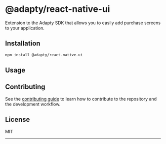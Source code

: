 # @adapty/react-native-ui

Extension to the Adapty SDK that allows you to easily add purchase screens to your application.

## Installation

```sh
npm install @adapty/react-native-ui
```

## Usage

## Contributing

See the [contributing guide](CONTRIBUTING.md) to learn how to contribute to the repository and the development workflow.

## License

MIT

---
